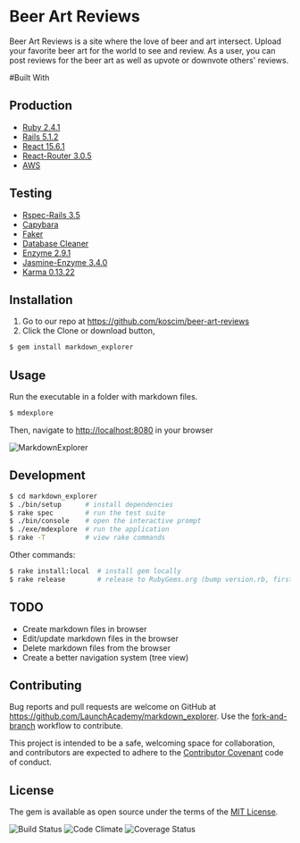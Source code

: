 # Beer Art Reviews

Beer Art Reviews is a site where the love of beer and art intersect. Upload your favorite beer art for the world to see and review. As a user, you can post reviews for the beer art as well as upvote or downvote others' reviews.

#Built With
## Production
* [Ruby 2.4.1](https://www.ruby-lang.org/en/documentation/)
* [Rails 5.1.2](https://rubygems.org/gems/rails/versions/5.1.2)
* [React 15.6.1](https://github.com/facebook/react/releases)
* [React-Router 3.0.5](https://github.com/ReactTraining/react-router)
* [AWS](https://aws.amazon.com/)

## Testing
* [Rspec-Rails 3.5](https://relishapp.com/rspec/rspec-rails/v/3-5/docs)
* [Capybara](https://github.com/teamcapybara/capybara)
* [Faker](https://github.com/stympy/faker)
* [Database Cleaner](https://github.com/DatabaseCleaner/database_cleaner)
* [Enzyme 2.9.1](https://github.com/airbnb/enzyme)
* [Jasmine-Enzyme 3.4.0](https://github.com/blainekasten/enzyme-matchers/blob/master/packages/jasmine-enzyme/README.md)
* [Karma 0.13.22](https://github.com/karma-runner/karma)

## Installation

1. Go to our repo at <https://github.com/koscim/beer-art-reviews>
2. Click the Clone or download button,
```bash
$ gem install markdown_explorer
```


## Usage

Run the executable in a folder with markdown files.

```bash
$ mdexplore
```

Then, navigate to <http://localhost:8080> in your browser

![MarkdownExplorer](image.png)


## Development

```bash
$ cd markdown_explorer
$ ./bin/setup      # install dependencies
$ rake spec        # run the test suite
$ ./bin/console    # open the interactive prompt
$ ./exe/mdexplore  # run the application
$ rake -T          # view rake commands
```

Other commands:

```bash
$ rake install:local  # install gem locally
$ rake release        # release to RubyGems.org (bump version.rb, first)
```


## TODO

* Create markdown files in browser
* Edit/update markdown files in the browser
* Delete markdown files from the browser
* Create a better navigation system (tree view)


## Contributing

Bug reports and pull requests are welcome on GitHub at https://github.com/LaunchAcademy/markdown_explorer. Use the [fork-and-branch](http://blog.scottlowe.org/2015/01/27/using-fork-branch-git-workflow/) workflow to contribute.

This project is intended to be a safe, welcoming space for collaboration, and contributors are expected to adhere to the [Contributor Covenant](http://contributor-covenant.org) code of conduct.


## License

The gem is available as open source under the terms of the [MIT License](http://opensource.org/licenses/MIT).

![Build Status](https://codeship.com/projects/d1fac080-7471-0135-298f-6261ba794a34/status?branch=master)
![Code Climate](https://codeclimate.com/github/koscim/beer-art-reviews.png)
![Coverage Status](https://coveralls.io/repos/koscim/beer-art-reviews/badge.png)
